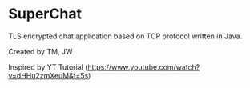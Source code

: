 # SuperChat
TLS encrypted chat application based on TCP protocol written in Java.

Created by TM, JW

Inspired by YT Tutorial (https://www.youtube.com/watch?v=dHHu2zmXeuM&t=5s)
